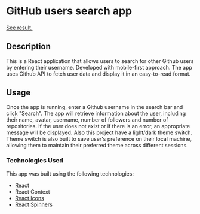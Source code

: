 # GitHub users search app

[See result.](https://tsybko22.github.io/gh-users-search/)

## Description

This is a React application that allows users to search for other Github users by entering their username. Developed with mobile-first approach. The app uses Github API to fetch user data and display it in an easy-to-read format.

## Usage

Once the app is running, enter a Github username in the search bar and click "Search". The app will retrieve information about the user, including their name, avatar, username, number of followers and number of repositories. If the user does not exist or if there is an error, an appropriate message will be displayed. Also this project have a light/dark theme switch. Theme switch is also built to save user's preference on their local machine, allowing them to maintain their preferred theme across different sessions.

### Technologies Used

This app was built using the following technologies:

- React
- React Context
- [React Icons](https://github.com/react-icons/react-icons)
- [React Spinners](https://github.com/davidhu2000/react-spinners)
